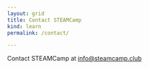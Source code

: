 ```yaml
---
layout: grid
title: Contact STEAMCamp
kind: learn
permalink: /contact/

---
```



Contact STEAMCamp at info@steamcamp.club